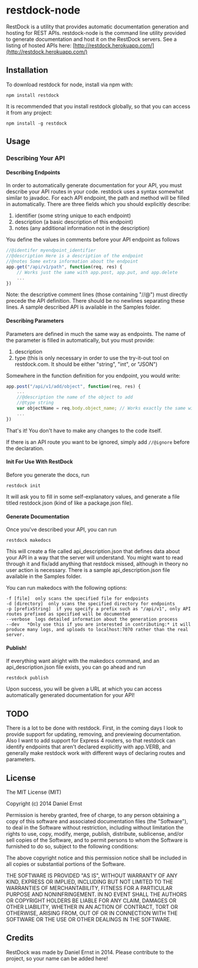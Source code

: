 restdock-node
==============

RestDock is a utility that provides automatic documentation generation and hosting for REST APIs. restdock-node is the command line utility provided to generate documentation and host it on the RestDock servers. See a listing of hosted APIs here: [http://restdock.herokuapp.com/](http://restdock.herokuapp.com/) 

## Installation

To download restdock for node, install via npm with:

    npm install restdock

It is recommended that you install restdock globally, so that you can access it from any project:

    npm install -g restdock

## Usage

### Describing Your API

#### Describing Endpoints

In order to automatically generate documentation for your API, you must describe your API routes in your code. restdock uses a syntax somewhat similar to javadoc. For each API endpoint, the path and method will be filled in automatically. There are three fields which you should explicitly describe:

1. identifier (some string unique to each endpoint)
2. description (a basic description of this endpoint)
3. notes (any additional information not in the description)

You define the values in comments before your API endpoint as follows

```js
//@identifer myendpoint_identifier
//@description Here is a description of the endpoint
//@notes Some extra information about the endpoint
app.get("/api/v1/path", function(req, res) {
	// Works just the same with app.post, app.put, and app.delete
	...
})
````
Note: the descriptive comment lines (those containing "//@") must directly precede the API definition. There should be no newlines separating these lines. A sample described API is available in the Samples folder.

#### Describing Parameters

Parameters are defined in much the same way as endpoints. The name of the parameter is filled in automatically, but you must provide:

1. description
2. type (this is only necessary in order to use the try-it-out tool on restdock.com. It should be either "string", "int", or "JSON")

Somewhere in the function definition for you endpoint, you would write:

````js
app.post("/api/v1/add/object", function(req, res) {
	...
	//@description the name of the object to add
	//@type string
	var objectName = req.body.object_name; // Works exactly the same with req.query, req.param, and req.params
	...
})
````

That's it! You don't have to make any changes to the code itself.

If there is an API route you want to be ignored, simply add ````//@ignore```` before the declaration.

#### Init For Use With RestDock

Before you generate the docs, run

    restdock init

It will ask you to fill in some self-explanatory values, and generate a file titled restdock.json (kind of like a package.json file).

#### Generate Documentation

Once you've described your API, you can run
    
    restdock makedocs 

This will create a file called api_description.json that defines data about your API in a way that the server will understand. You might want to read through it and fix/add anything that restdock missed, although in theory no user action is necessary. There is a sample api_description.json file available in the Samples folder.

You can run makedocs with the following options:

````
-f [file]  only scans the specified file for endpoints
-d [directory]  only scans the specified directory for endpoints
-p [prefixString]  if you specify a prefix such as "/api/v1", only API routes prefixed as specified will be documented
--verbose  logs detailed information about the generation process
--dev   *Only use this if you are interested in contributing:* it will produce many logs, and uploads to localhost:7070 rather than the real server.
````

#### Publish!

If everything want alright with the makedocs command, and an api_description.json file exists, you can go ahead and run

    restdock publish

Upon success, you will be given a URL at which you can access automatically generated documentation for your API!

## TODO

There is a lot to be done with restdock. First, in the coming days I look to provide support for updating, removing, and previewing documentation. Also I want to add support for Express 4 routers, so that restdock can identify endpoints that aren't declared explicitly with app.VERB, and generally make restdock work with different ways of declaring routes and parameters.

## License

The MIT License (MIT)

Copyright (c) 2014 Daniel Ernst

Permission is hereby granted, free of charge, to any person obtaining a copy
of this software and associated documentation files (the "Software"), to deal
in the Software without restriction, including without limitation the rights
to use, copy, modify, merge, publish, distribute, sublicense, and/or sell
copies of the Software, and to permit persons to whom the Software is
furnished to do so, subject to the following conditions:

The above copyright notice and this permission notice shall be included in all
copies or substantial portions of the Software.

THE SOFTWARE IS PROVIDED "AS IS", WITHOUT WARRANTY OF ANY KIND, EXPRESS OR
IMPLIED, INCLUDING BUT NOT LIMITED TO THE WARRANTIES OF MERCHANTABILITY,
FITNESS FOR A PARTICULAR PURPOSE AND NONINFRINGEMENT. IN NO EVENT SHALL THE
AUTHORS OR COPYRIGHT HOLDERS BE LIABLE FOR ANY CLAIM, DAMAGES OR OTHER
LIABILITY, WHETHER IN AN ACTION OF CONTRACT, TORT OR OTHERWISE, ARISING FROM,
OUT OF OR IN CONNECTION WITH THE SOFTWARE OR THE USE OR OTHER DEALINGS IN THE
SOFTWARE.


## Credits

RestDock was made by Daniel Ernst in 2014. Please contribute to the project, so your name can be added here!
